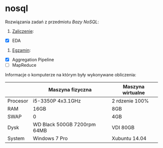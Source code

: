 # nosql
Rozwiązania zadań z przedmiotu *Bazy NoSQL*:

1. [Zaliczenie](https://github.com/rjasinski/nosql/blob/master/EDA/rozwi%C4%85zanie.md):
 - [X] EDA
1. [Egzamin](https://github.com/rjasinski/nosql/blob/master/AGREGATION/rozwiazanie.md):
 - [X] Aggregation Pipeline
 - [ ] MapReduce

Informacje o komputerze na którym były wykonywane obliczenia:

|          | Maszyna fizyczna            | Maszyna wirtualne | 
|----------|-----------------------------|-------------------|
| Procesor | i5-3350P 4x3.1GHz           | 2 rdzenie 100%    |
| RAM      | 16GB                        | 8GB               |
| SWAP     | 0                           | 4GB               |
| Dysk     | WD Black 500GB 7200rpm 64MB | VDI 80GB          |
| System   | Windows 7 Pro               | Xubuntu 14.04     |

